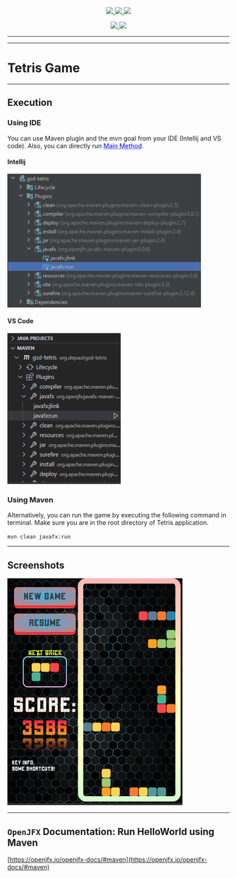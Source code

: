 [//]: # (![]&#40;https://img.shields.io/badge/course-Global%20Software%20Dev-blue?logo=windowsterminal&#41; )

[//]: # (![]&#40;https://img.shields.io/badge/Version-4.23.0.0-orange?logo=verizon&#41;)

[//]: # (![https://www.apache.org/licenses/LICENSE-2.0.html]&#40;https://img.shields.io/badge/License-Apache--2.0-8A2BE2?logo=apache&#41;)

[//]: # ()
[//]: # (![https://openjdk.org/projects/jdk/21/]&#40;https://img.shields.io/badge/Oracle%20OpenJDK-21-cyan?logo=openjdk&#41;)

[//]: # (![https://maven.apache.org/download.cgi]&#40;https://img.shields.io/badge/Apache%20Maven-3.9.5-red?logo=apachemaven&#41;)
<p align="center">
    <a href="https://depaul.v-alizadeh.info/se475">
        <img src="https://img.shields.io/badge/course-Global%20Software%20Dev-blue?logo=windowsterminal&style=for-the-badge">
    </a>
    <a href="">
        <img src="https://img.shields.io/badge/Version-4.23.0.0-orange?logo=verizon&style=for-the-badge">
    </a>
    <a href="https://www.apache.org/licenses/LICENSE-2.0.html">
        <img src="https://img.shields.io/badge/License-Apache--2.0-8A2BE2?logo=apache&style=for-the-badge">
    </a>
</p>
<p align="center">
    <a href="https://openjdk.org/projects/jdk/21/">
        <img src="https://img.shields.io/badge/Oracle%20OpenJDK-21-cyan?logo=openjdk&style=for-the-badge">
    </a>
    <a href="https://maven.apache.org/download.cgi">
        <img src="https://img.shields.io/badge/Apache%20Maven-3.9.5-red?logo=apachemaven&style=for-the-badge">
    </a>
</p>

<hr/>



<hr/>

# Tetris Game 

<hr/> 

## Execution

### Using IDE
You can use Maven plugin and the mvn goal from your IDE (Intellij and VS code). Also, you can directly run <a href="src/main/java/org/depaul/app/Main.java" style="color: blue; text-decoration: underline;text-decoration-style: dotted;">Main Method</a>.

<!-- [**Main Method**](src/main/java/org/depaul/app/Main.java) -->

#### Intellij

![img.png](demo/maven-plugin-intellij.png)

#### VS Code

![img.png](demo/maven-plugin-vscode.png)

### Using Maven

Alternatively, you can run the game by executing the following command in terminal. Make sure you are in the root directory of Tetris application.

`mvn clean javafx:run
`

<hr/> 

## Screenshots
![img.png](demo/screenshot.png)

<hr/> 

## ```OpenJFX``` Documentation: Run HelloWorld using Maven

[https://openjfx.io/openjfx-docs/#maven](https://openjfx.io/openjfx-docs/#maven)
